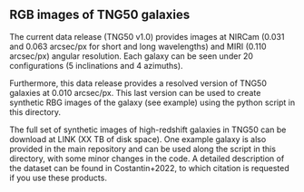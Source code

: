 ## RGB images of TNG50 galaxies

The current data release (TNG50 v1.0) provides images at NIRCam (0.031 and 0.063 arcsec/px for short and long wavelengths) and MIRI (0.110 arcsec/px) angular resolution. Each galaxy can be seen under 20 configurations (5 inclinations and 4 azimuths).

Furthermore, this data release provides a resolved version of TNG50 galaxies at 0.010 arcsec/px. This last version can be used to create synthetic RBG images of the galaxy (see example) using the python script in this directory.

The full set of synthetic images of high-redshift galaxies in TNG50 can be download at LINK (XX TB of disk space). One example galaxy is also provided in the main repository and can be used along the script in this directory, with some minor changes in the code. A detailed description of the dataset can be found in Costantin+2022, to which citation is requested if you use these products.
